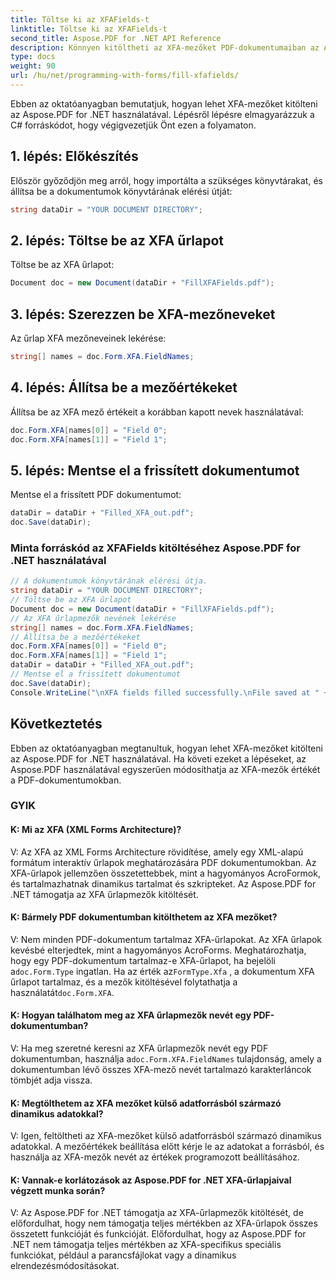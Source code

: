 ```yaml
---
title: Töltse ki az XFAFields-t
linktitle: Töltse ki az XFAFields-t
second_title: Aspose.PDF for .NET API Reference
description: Könnyen kitöltheti az XFA-mezőket PDF-dokumentumaiban az Aspose.PDF for .NET segítségével.
type: docs
weight: 90
url: /hu/net/programming-with-forms/fill-xfafields/
---
```

Ebben az oktatóanyagban bemutatjuk, hogyan lehet XFA-mezőket kitölteni az Aspose.PDF for .NET használatával. Lépésről lépésre elmagyarázzuk a C# forráskódot, hogy végigvezetjük Önt ezen a folyamaton.

## 1. lépés: Előkészítés

Először győződjön meg arról, hogy importálta a szükséges könyvtárakat, és állítsa be a dokumentumok könyvtárának elérési útját:

```csharp
string dataDir = "YOUR DOCUMENT DIRECTORY";
```

## 2. lépés: Töltse be az XFA űrlapot

Töltse be az XFA űrlapot:

```csharp
Document doc = new Document(dataDir + "FillXFAFields.pdf");
```

## 3. lépés: Szerezzen be XFA-mezőneveket

Az űrlap XFA mezőneveinek lekérése:

```csharp
string[] names = doc.Form.XFA.FieldNames;
```

## 4. lépés: Állítsa be a mezőértékeket

Állítsa be az XFA mező értékeit a korábban kapott nevek használatával:

```csharp
doc.Form.XFA[names[0]] = "Field 0";
doc.Form.XFA[names[1]] = "Field 1";
```

## 5. lépés: Mentse el a frissített dokumentumot

Mentse el a frissített PDF dokumentumot:

```csharp
dataDir = dataDir + "Filled_XFA_out.pdf";
doc.Save(dataDir);
```

### Minta forráskód az XFAFields kitöltéséhez Aspose.PDF for .NET használatával 
```csharp
// A dokumentumok könyvtárának elérési útja.
string dataDir = "YOUR DOCUMENT DIRECTORY";
// Töltse be az XFA űrlapot
Document doc = new Document(dataDir + "FillXFAFields.pdf");
// Az XFA űrlapmezők nevének lekérése
string[] names = doc.Form.XFA.FieldNames;
// Állítsa be a mezőértékeket
doc.Form.XFA[names[0]] = "Field 0";
doc.Form.XFA[names[1]] = "Field 1";
dataDir = dataDir + "Filled_XFA_out.pdf";
// Mentse el a frissített dokumentumot
doc.Save(dataDir);
Console.WriteLine("\nXFA fields filled successfully.\nFile saved at " + dataDir);
```

## Következtetés

Ebben az oktatóanyagban megtanultuk, hogyan lehet XFA-mezőket kitölteni az Aspose.PDF for .NET használatával. Ha követi ezeket a lépéseket, az Aspose.PDF használatával egyszerűen módosíthatja az XFA-mezők értékét a PDF-dokumentumokban.

### GYIK

#### K: Mi az XFA (XML Forms Architecture)?

V: Az XFA az XML Forms Architecture rövidítése, amely egy XML-alapú formátum interaktív űrlapok meghatározására PDF dokumentumokban. Az XFA-űrlapok jellemzően összetettebbek, mint a hagyományos AcroFormok, és tartalmazhatnak dinamikus tartalmat és szkripteket. Az Aspose.PDF for .NET támogatja az XFA űrlapmezők kitöltését.

#### K: Bármely PDF dokumentumban kitölthetem az XFA mezőket?

 V: Nem minden PDF-dokumentum tartalmaz XFA-űrlapokat. Az XFA űrlapok kevésbé elterjedtek, mint a hagyományos AcroForms. Meghatározhatja, hogy egy PDF-dokumentum tartalmaz-e XFA-űrlapot, ha bejelöli a`doc.Form.Type` ingatlan. Ha az érték az`FormType.Xfa` , a dokumentum XFA űrlapot tartalmaz, és a mezők kitöltésével folytathatja a használatát`doc.Form.XFA`.

#### K: Hogyan találhatom meg az XFA űrlapmezők nevét egy PDF-dokumentumban?

 V: Ha meg szeretné keresni az XFA űrlapmezők nevét egy PDF dokumentumban, használja a`doc.Form.XFA.FieldNames` tulajdonság, amely a dokumentumban lévő összes XFA-mező nevét tartalmazó karakterláncok tömbjét adja vissza.

#### K: Megtölthetem az XFA mezőket külső adatforrásból származó dinamikus adatokkal?

V: Igen, feltöltheti az XFA-mezőket külső adatforrásból származó dinamikus adatokkal. A mezőértékek beállítása előtt kérje le az adatokat a forrásból, és használja az XFA-mezők nevét az értékek programozott beállításához.

#### K: Vannak-e korlátozások az Aspose.PDF for .NET XFA-űrlapjaival végzett munka során?

V: Az Aspose.PDF for .NET támogatja az XFA-űrlapmezők kitöltését, de előfordulhat, hogy nem támogatja teljes mértékben az XFA-űrlapok összes összetett funkcióját és funkcióját. Előfordulhat, hogy az Aspose.PDF for .NET nem támogatja teljes mértékben az XFA-specifikus speciális funkciókat, például a parancsfájlokat vagy a dinamikus elrendezésmódosításokat.